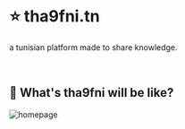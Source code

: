 # :star: tha9fni.tn
a tunisian platform made to share knowledge.

<br />

## :rocket: What's tha9fni will be like? 

![homepage](homepage_tha9fni.jpg)

